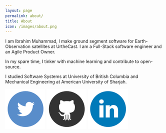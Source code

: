 ```yaml
---
layout: page
permalink: about/
title: About
icon: /images/about.png
---
```


I am Ibrahim Muhammad, I make ground segment software for Earth-Observation
satellites at UrtheCast. I am a Full-Stack software engineer and an Agile
Product Owner.

In my spare time, I tinker with machine learning and contribute to open-source.

I studied Software Systems at University of British Columbia and Mechanical
Engineering at American University of Sharjah.

<a href="https://twitter.com/#!/ibrahimm"><img src="/images/twitter.png" class="icon"></a>
<a href="https://github.com/whistler"><img src="/images/github.png" class="icon"></a>
<a href="https://www.linkedin.com/in/ibrahim-muhammad-6b98321a/"><img src="/images/linkedin.png" class="icon"></a>
